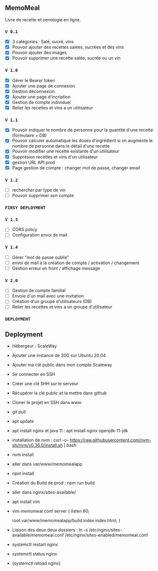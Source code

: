 ## MemoMeal

Livre de recette et oenologie en ligne.

### `V 0.1`

- [x] 3 catégories : Salé, sucré, vins
- [x] Pouvoir ajouter des recettes salées, sucrées et des vins
- [x] Pouvoir ajouter des images
- [x] Pouvoir supprimer une recette salée, sucrée ou un vin

### `V 1.0`

- [x] Gérer le Bearer token
- [x] Ajouter une page de connexion
- [x] Gestion déconnexion
- [x] Ajouter une page d'incription
- [x] Gestion de compte individuel
- [x] Relier les recettes et vins a un utilisateur

### `V 1.1`

- [x] Pouvoir indiquer le nombre de personne pour la quantité d'une recette (formulaire + DB)
- [x] Pouvoir calculer automatique les doses d'ingrédient si on augmente le nombre de personne dans le détail d'une recette
- [x] Pouvoir modifier une recette existante d'un utilisateur
- [x] Suppresion recettes et vins d'un utilisateur
- [x] gestion URL API prod
- [x] Page gestion de compte : changer mot de passe, changer email

### `V 1.2`

- [ ] rechercher par type de vin
- [ ] Pouvoir supprimer son compte

### `FIRSY DEPLOYMENT`

### `V 1.3`

- [ ] CORS policy
- [ ] Configuration envoi de mail

### `V 1.4`

- [ ] Gérer "mot de passe oublié"
- [ ] envoi de mail à la création de compte / activation / changement
- [ ] Gestion erreur en front / affichage message

### `V 2.0`

- [ ] Gestion de compte familial
- [ ] Envoie d'un mail avec une invitation
- [ ] Création d'un groupe d'utilisateurs (DB)
- [ ] Relier les recettes et vins a un groupe d'utilisateur

### `DEPLOYMENT`

## Deployment

- Hébergeur : ScaleWay
- Ajouter une instance de 20G sur Ubuntu 20.04
- Ajouter ma clé public dans mon compte Scaleway
- Se connecter en SSH
- Créer une clé SHH sur le serveur
- Récupérer la clé public et la mettre dans github
- Cloner le projet en SSH dans www
- git pull
- apt update
- apt install nginx  et java 11 : apt install nginx openjdk-11-jdk
- installation de nvm : curl -o- https://raw.githubusercontent.com/nvm-sh/nvm/v0.36.0/install.sh | bash
- nvm install
- aller dans var/www/memomealapp
- npm install
- Création du Build de prod : npm run build
- aller dans nginx/sites-available/
- apt install vim
- vim memomeal.conf
server {
  listen 80;
  
  root var/www/memomealapp/build
  index index.html;
}
- Liaison des deux deux dossiers : ln -s /etc/nginx/sites-available/memomeal.conf /etc/nginx/sites-enabled/memomeal.conf
- systemctl restart nginx
- systemctl status nginx
- (systemctl reload nginx)


